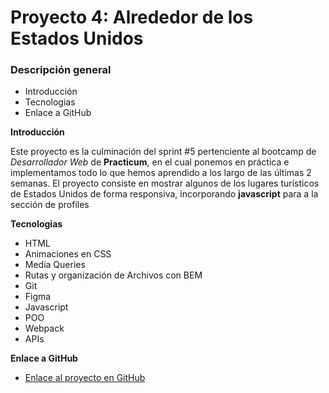 # Proyecto 4: Alrededor de los Estados Unidos

### Descripción general

- Introducción
- Tecnologias
- Enlace a GitHub

**Introducción**

Este proyecto es la culminación del sprint #5 pertenciente al bootcamp de _Desarrollador Web_ de **Practicum**, en el cual ponemos en práctica e implementamos todo lo que hemos aprendido a los largo de las últimas 2 semanas. El proyecto consiste en mostrar algunos de los lugares turísticos de Estados Unidos de forma responsiva, incorporando **javascript** para a la sección de profiles

**Tecnologias**

- HTML
- Animaciones en CSS
- Media Queries
- Rutas y organización de Archivos con BEM
- Git
- Figma
- Javascript
- POO
- Webpack
- APIs

**Enlace a GitHub**

- [Enlace al proyecto en GitHub](https://enavarro81.github.io/web_project_4_esp/)
